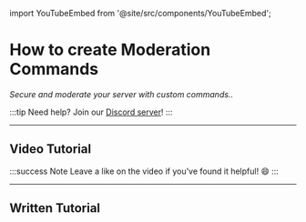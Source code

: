 import YouTubeEmbed from '@site/src/components/YouTubeEmbed';

# How to create Moderation Commands
*Secure and moderate your server with custom commands..*

:::tip
Need help? Join our [Discord server](https://dsc.gg/inventutor)!
:::

***

## Video Tutorial

<YouTubeEmbed videoId="ma3aPSiFy5U" title="YouTube Video" />

:::success Note
Leave a like on the video if you've found it helpful! 😄
:::

***

## Written Tutorial


